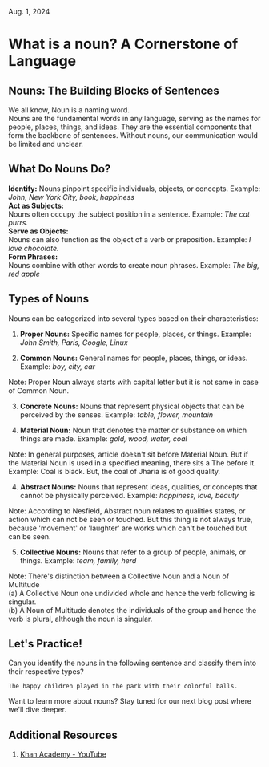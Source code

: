 Aug. 1, 2024

# What is a noun? A Cornerstone of Language  
## Nouns: The Building Blocks of Sentences  

We all know, Noun is a naming word.  
Nouns are the fundamental words in any language, serving as the names for people, places, things, and ideas. 
They are the essential components that form the backbone of sentences. Without nouns, our communication would be limited and unclear.

## What Do Nouns Do?  
**Identify:** 
Nouns pinpoint specific individuals, objects, or concepts.
Example: *John, New York City, book, happiness*  
**Act as Subjects:**   
Nouns often occupy the subject position in a sentence.
Example: *The cat purrs.*  
**Serve as Objects:**  
Nouns can also function as the object of a verb or preposition.
Example: *I love chocolate.*  
**Form Phrases:**  
Nouns combine with other words to create noun phrases.
Example: *The big, red apple*

## Types of Nouns  
Nouns can be categorized into several types based on their characteristics:
1. **Proper Nouns:** 
Specific names for people, places, or things.
Example: *John Smith, Paris, Google,  Linux*

2. **Common Nouns:** 
General names for people, places, things, or ideas.
Example: *boy, city, car*

Note: Proper Noun always starts with capital letter but it is not same in case of Common Noun.

3. **Concrete Nouns:** 
Nouns that represent physical objects that can be perceived by the senses.
Example: *table, flower, mountain* 

6. **Material Noun:**
Noun that denotes the matter or substance on which things are made.
Example: *gold, wood, water, coal*


Note:
In general purposes, article doesn't sit before Material Noun. But if the Material Noun is used in a specified meaning, there sits a The before it.
Example:
Coal is black. 
But, the coal of Jharia is of good quality.

4. **Abstract Nouns:** 
Nouns that represent ideas, qualities, or concepts that cannot be physically perceived.
Example: *happiness, love, beauty*  

Note:  According to Nesfield, Abstract noun relates to qualities states, or action which can not be seen or touched. But this thing is not always true, because 'movement' or 'laughter' are works which can't be touched but can be seen. 

5. **Collective Nouns:**
Nouns that refer to a group of people, animals, or things.
Example: *team, family, herd*

Note:
There's distinction between a Collective Noun and a Noun of Multitude  
(a) A Collective Noun one undivided whole and hence the verb following is singular.  
(b) A Noun of Multitude denotes the individuals of the group and hence the verb is plural, although the noun is singular.


## Let's Practice!
Can you identify the nouns in the following sentence and classify them into their respective types?

```
The happy children played in the park with their colorful balls.
```

Want to learn more about nouns? Stay tuned for our next blog post where we'll dive deeper.


## Additional Resources
1.  [Khan Academy - YouTube](https://youtube.com/playlist?list=PL_5Q5qn-w74S-iPRlawvZ_MbwgnMLhry1&si=-fIasl-Id5sUraA5)
